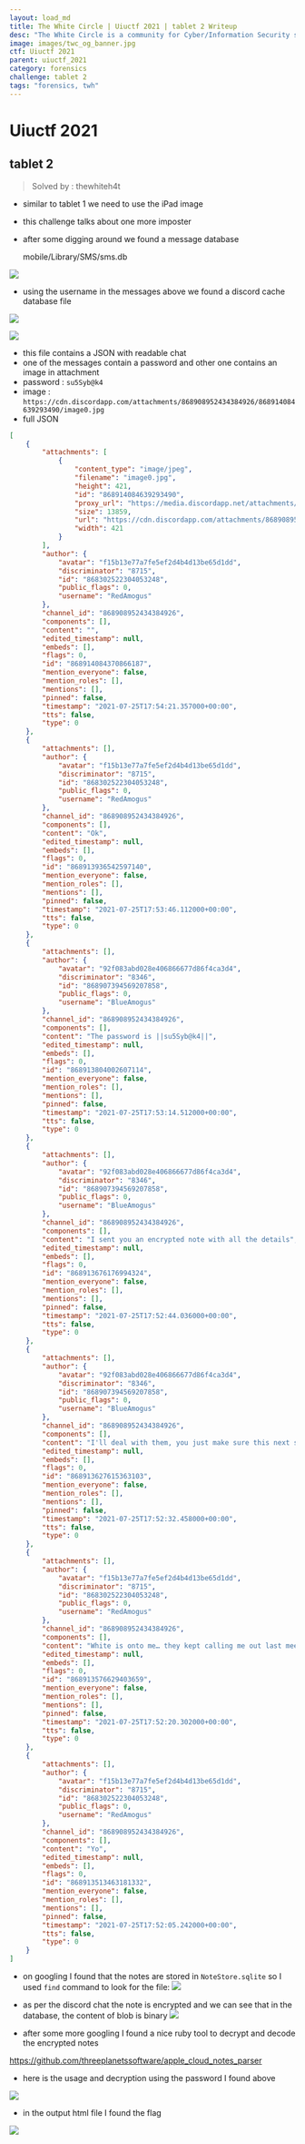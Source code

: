 ```yaml
---
layout: load_md
title: The White Circle | Uiuctf 2021 | tablet 2 Writeup
desc: "The White Circle is a community for Cyber/Information Security students, enthusiasts and professionals. You can discuss anything related to Security, share your knowledge with others, get help when you need it and proceed further in your journey with amazing people from all over the world."
image: images/twc_og_banner.jpg
ctf: Uiuctf 2021
parent: uiuctf_2021
category: forensics
challenge: tablet 2
tags: "forensics, twh"
---
```


<h1 class="heading card-title white-text">Uiuctf 2021</h1>

## tablet 2
> Solved by : thewhiteh4t


- similar to tablet 1 we need to use the iPad image
- this challenge talks about one more imposter
- after some digging around we found a message database


    mobile/Library/SMS/sms.db


![](https://i.imgur.com/rkdVPKy.png)

- using the username in the messages above we found a discord cache database file


![](https://i.imgur.com/sRNUzgX.png)

![](https://i.imgur.com/z2iSJV7.png)

- this file contains a JSON with readable chat
- one of the messages contain a password and other one contains an image in attachment
- password : `su5Syb@k4`
- image : `https://cdn.discordapp.com/attachments/868908952434384926/868914084639293490/image0.jpg`
- full JSON

```json
[
    {
        "attachments": [
            {
                "content_type": "image/jpeg",
                "filename": "image0.jpg",
                "height": 421,
                "id": "868914084639293490",
                "proxy_url": "https://media.discordapp.net/attachments/868908952434384926/868914084639293490/image0.jpg",
                "size": 13859,
                "url": "https://cdn.discordapp.com/attachments/868908952434384926/868914084639293490/image0.jpg",
                "width": 421
            }
        ],
        "author": {
            "avatar": "f15b13e77a7fe5ef2d4b4d13be65d1dd",
            "discriminator": "8715",
            "id": "868302522304053248",
            "public_flags": 0,
            "username": "RedAmogus"
        },
        "channel_id": "868908952434384926",
        "components": [],
        "content": "",
        "edited_timestamp": null,
        "embeds": [],
        "flags": 0,
        "id": "868914084370866187",
        "mention_everyone": false,
        "mention_roles": [],
        "mentions": [],
        "pinned": false,
        "timestamp": "2021-07-25T17:54:21.357000+00:00",
        "tts": false,
        "type": 0
    },
    {
        "attachments": [],
        "author": {
            "avatar": "f15b13e77a7fe5ef2d4b4d13be65d1dd",
            "discriminator": "8715",
            "id": "868302522304053248",
            "public_flags": 0,
            "username": "RedAmogus"
        },
        "channel_id": "868908952434384926",
        "components": [],
        "content": "Ok",
        "edited_timestamp": null,
        "embeds": [],
        "flags": 0,
        "id": "868913936542597140",
        "mention_everyone": false,
        "mention_roles": [],
        "mentions": [],
        "pinned": false,
        "timestamp": "2021-07-25T17:53:46.112000+00:00",
        "tts": false,
        "type": 0
    },
    {
        "attachments": [],
        "author": {
            "avatar": "92f083abd028e406866677d86f4ca3d4",
            "discriminator": "8346",
            "id": "868907394569207858",
            "public_flags": 0,
            "username": "BlueAmogus"
        },
        "channel_id": "868908952434384926",
        "components": [],
        "content": "The password is ||su5Syb@k4||",
        "edited_timestamp": null,
        "embeds": [],
        "flags": 0,
        "id": "868913804002607114",
        "mention_everyone": false,
        "mention_roles": [],
        "mentions": [],
        "pinned": false,
        "timestamp": "2021-07-25T17:53:14.512000+00:00",
        "tts": false,
        "type": 0
    },
    {
        "attachments": [],
        "author": {
            "avatar": "92f083abd028e406866677d86f4ca3d4",
            "discriminator": "8346",
            "id": "868907394569207858",
            "public_flags": 0,
            "username": "BlueAmogus"
        },
        "channel_id": "868908952434384926",
        "components": [],
        "content": "I sent you an encrypted note with all the details",
        "edited_timestamp": null,
        "embeds": [],
        "flags": 0,
        "id": "868913676176994324",
        "mention_everyone": false,
        "mention_roles": [],
        "mentions": [],
        "pinned": false,
        "timestamp": "2021-07-25T17:52:44.036000+00:00",
        "tts": false,
        "type": 0
    },
    {
        "attachments": [],
        "author": {
            "avatar": "92f083abd028e406866677d86f4ca3d4",
            "discriminator": "8346",
            "id": "868907394569207858",
            "public_flags": 0,
            "username": "BlueAmogus"
        },
        "channel_id": "868908952434384926",
        "components": [],
        "content": "I'll deal with them, you just make sure this next sabotage goes to plan",
        "edited_timestamp": null,
        "embeds": [],
        "flags": 0,
        "id": "868913627615363103",
        "mention_everyone": false,
        "mention_roles": [],
        "mentions": [],
        "pinned": false,
        "timestamp": "2021-07-25T17:52:32.458000+00:00",
        "tts": false,
        "type": 0
    },
    {
        "attachments": [],
        "author": {
            "avatar": "f15b13e77a7fe5ef2d4b4d13be65d1dd",
            "discriminator": "8715",
            "id": "868302522304053248",
            "public_flags": 0,
            "username": "RedAmogus"
        },
        "channel_id": "868908952434384926",
        "components": [],
        "content": "White is onto me… they kept calling me out last meeting",
        "edited_timestamp": null,
        "embeds": [],
        "flags": 0,
        "id": "868913576629403659",
        "mention_everyone": false,
        "mention_roles": [],
        "mentions": [],
        "pinned": false,
        "timestamp": "2021-07-25T17:52:20.302000+00:00",
        "tts": false,
        "type": 0
    },
    {
        "attachments": [],
        "author": {
            "avatar": "f15b13e77a7fe5ef2d4b4d13be65d1dd",
            "discriminator": "8715",
            "id": "868302522304053248",
            "public_flags": 0,
            "username": "RedAmogus"
        },
        "channel_id": "868908952434384926",
        "components": [],
        "content": "Yo",
        "edited_timestamp": null,
        "embeds": [],
        "flags": 0,
        "id": "868913513463181332",
        "mention_everyone": false,
        "mention_roles": [],
        "mentions": [],
        "pinned": false,
        "timestamp": "2021-07-25T17:52:05.242000+00:00",
        "tts": false,
        "type": 0
    }
]
```

- on googling I found that the notes are stored in `NoteStore.sqlite` so I used `find` command to look for the file:
![](https://i.imgur.com/0L6p8j1.png)

- as per the discord chat the note is encrypted and we can see that in the database, the content of blob is binary
![](https://i.imgur.com/ZbiLjOM.png)

- after some more googling I found a nice ruby tool to decrypt and decode the encrypted notes


https://github.com/threeplanetssoftware/apple_cloud_notes_parser

- here is the usage and decryption using the password I found above


![](https://i.imgur.com/c4vIgzd.png)

- in the output html file I found the flag


![](https://i.imgur.com/OM5TSE9.png)
